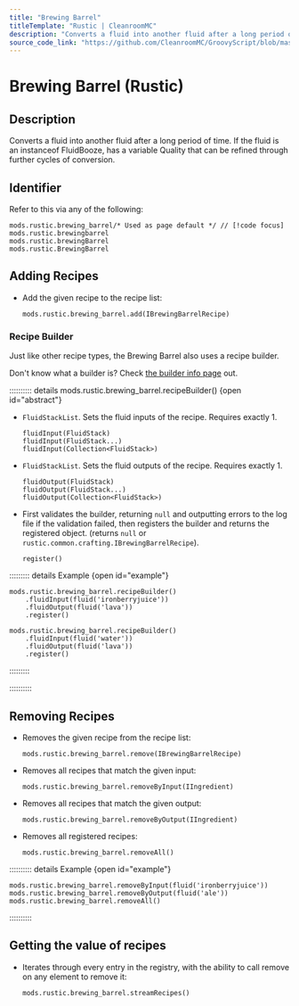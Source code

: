 ```yaml
---
title: "Brewing Barrel"
titleTemplate: "Rustic | CleanroomMC"
description: "Converts a fluid into another fluid after a long period of time. If the fluid is an instanceof FluidBooze, has a variable Quality that can be refined through further cycles of conversion."
source_code_link: "https://github.com/CleanroomMC/GroovyScript/blob/master/src/main/java/com/cleanroommc/groovyscript/compat/mods/rustic/BrewingBarrel.java"
---
```


# Brewing Barrel (Rustic)

## Description

Converts a fluid into another fluid after a long period of time. If the fluid is an instanceof FluidBooze, has a variable Quality that can be refined through further cycles of conversion.

## Identifier

Refer to this via any of the following:

```groovy:no-line-numbers {1}
mods.rustic.brewing_barrel/* Used as page default */ // [!code focus]
mods.rustic.brewingbarrel
mods.rustic.brewingBarrel
mods.rustic.BrewingBarrel
```


## Adding Recipes

- Add the given recipe to the recipe list:

    ```groovy:no-line-numbers
    mods.rustic.brewing_barrel.add(IBrewingBarrelRecipe)
    ```


### Recipe Builder

Just like other recipe types, the Brewing Barrel also uses a recipe builder.

Don't know what a builder is? Check [the builder info page](../../getting_started/builder.md) out.

:::::::::: details mods.rustic.brewing_barrel.recipeBuilder() {open id="abstract"}
- `FluidStackList`. Sets the fluid inputs of the recipe. Requires exactly 1.

    ```groovy:no-line-numbers
    fluidInput(FluidStack)
    fluidInput(FluidStack...)
    fluidInput(Collection<FluidStack>)
    ```

- `FluidStackList`. Sets the fluid outputs of the recipe. Requires exactly 1.

    ```groovy:no-line-numbers
    fluidOutput(FluidStack)
    fluidOutput(FluidStack...)
    fluidOutput(Collection<FluidStack>)
    ```

- First validates the builder, returning `null` and outputting errors to the log file if the validation failed, then registers the builder and returns the registered object. (returns `null` or `rustic.common.crafting.IBrewingBarrelRecipe`).

    ```groovy:no-line-numbers
    register()
    ```

::::::::: details Example {open id="example"}
```groovy:no-line-numbers
mods.rustic.brewing_barrel.recipeBuilder()
    .fluidInput(fluid('ironberryjuice'))
    .fluidOutput(fluid('lava'))
    .register()

mods.rustic.brewing_barrel.recipeBuilder()
    .fluidInput(fluid('water'))
    .fluidOutput(fluid('lava'))
    .register()
```

:::::::::

::::::::::

## Removing Recipes

- Removes the given recipe from the recipe list:

    ```groovy:no-line-numbers
    mods.rustic.brewing_barrel.remove(IBrewingBarrelRecipe)
    ```

- Removes all recipes that match the given input:

    ```groovy:no-line-numbers
    mods.rustic.brewing_barrel.removeByInput(IIngredient)
    ```

- Removes all recipes that match the given output:

    ```groovy:no-line-numbers
    mods.rustic.brewing_barrel.removeByOutput(IIngredient)
    ```

- Removes all registered recipes:

    ```groovy:no-line-numbers
    mods.rustic.brewing_barrel.removeAll()
    ```

:::::::::: details Example {open id="example"}
```groovy:no-line-numbers
mods.rustic.brewing_barrel.removeByInput(fluid('ironberryjuice'))
mods.rustic.brewing_barrel.removeByOutput(fluid('ale'))
mods.rustic.brewing_barrel.removeAll()
```

::::::::::

## Getting the value of recipes

- Iterates through every entry in the registry, with the ability to call remove on any element to remove it:

    ```groovy:no-line-numbers
    mods.rustic.brewing_barrel.streamRecipes()
    ```
